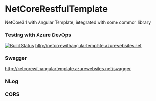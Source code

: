 # NetCoreRestfulTemplate
NetCore3.1 with Angular Template, integrated with some common library


### Testing with Azure DevOps
[![Build Status](https://dev.azure.com/ffsproject/NetCoreWithAngularTemplate/_apis/build/status/JimmyPun610.NetCoreWithAngularTemplate?branchName=master)](https://dev.azure.com/ffsproject/NetCoreWithAngularTemplate/_build/latest?definitionId=7&branchName=master)
http://netcorewithangulartemplate.azurewebsites.net

### Swagger
http://netcorewithangulartemplate.azurewebsites.net/swagger

### NLog
### CORS
